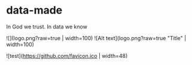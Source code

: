 # data-made
In God we trust. In data we know

![](logo.png?raw=true | width=100)
![Alt text](logo.png?raw=true "Title" | width=100)


![test](https://github.com/favicon.ico | width=48)

